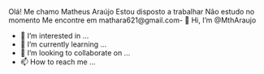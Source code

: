 Olá! Me chamo Matheus Araújo
Estou disposto a trabalhar
Não estudo no momento
Me encontre em mathara621@gmail.com- 👋 Hi, I’m @MthAraujo
- 👀 I’m interested in ...
- 🌱 I’m currently learning ...
- 💞️ I’m looking to collaborate on ...
- 📫 How to reach me ...

<!---
MthAraujo/MthAraujo is a ✨ special ✨ repository because its `README.md` (this file) appears on your GitHub profile.
You can click the Preview link to take a look at your changes.
--->
